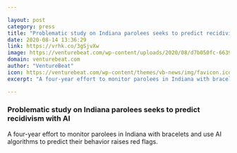 ```yaml
---

layout: post
category: press
title: "Problematic study on Indiana parolees seeks to predict recidivism with AI"
date: 2020-08-14 13:36:29
link: https://vrhk.co/3gSjvXw
image: https://venturebeat.com/wp-content/uploads/2020/08/d7b050fc-6639-41e3-b2d3-3a13a7ee0bc2-e1597361985605.png?w=1200&strip=all
domain: venturebeat.com
author: "VentureBeat"
icon: https://venturebeat.com/wp-content/themes/vb-news/img/favicon.ico
excerpt: "A four-year effort to monitor parolees in Indiana with bracelets and use AI algorithms to predict their behavior raises red flags."

---
```


### Problematic study on Indiana parolees seeks to predict recidivism with AI

A four-year effort to monitor parolees in Indiana with bracelets and use AI algorithms to predict their behavior raises red flags.